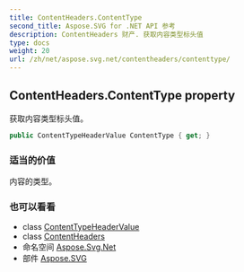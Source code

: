 ```yaml
---
title: ContentHeaders.ContentType
second_title: Aspose.SVG for .NET API 参考
description: ContentHeaders 财产. 获取内容类型标头值
type: docs
weight: 20
url: /zh/net/aspose.svg.net/contentheaders/contenttype/
---
```

## ContentHeaders.ContentType property

获取内容类型标头值。

```csharp
public ContentTypeHeaderValue ContentType { get; }
```

### 适当的价值

内容的类型。

### 也可以看看

* class [ContentTypeHeaderValue](../../../aspose.svg.net.headers/contenttypeheadervalue/)
* class [ContentHeaders](../)
* 命名空间 [Aspose.Svg.Net](../../contentheaders/)
* 部件 [Aspose.SVG](../../../)



